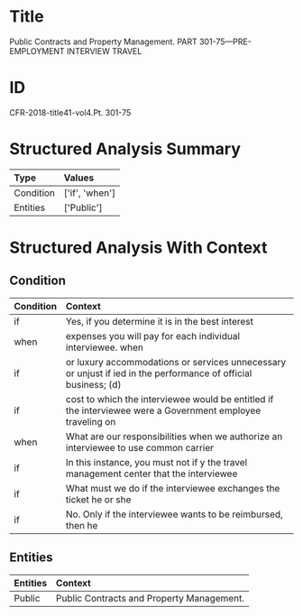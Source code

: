 # Title

 Public Contracts and Property Management. PART 301-75—PRE-EMPLOYMENT INTERVIEW TRAVEL


# ID

 CFR-2018-title41-vol4.Pt. 301-75


# Structured Analysis Summary

| Type      | Values         |
|:----------|:---------------|
| Condition | ['if', 'when'] |
| Entities  | ['Public']     |


# Structured Analysis With Context

 


## Condition

| Condition   | Context                                                                                                        |
|:------------|:---------------------------------------------------------------------------------------------------------------|
| if          | Yes,  if you determine it is in the best interest                                                              |
| when        | expenses you will pay for each individual interviewee. when                                                    |
| if          | or luxury accommodations or services unnecessary or unjust if ied in the performance of official business; (d) |
| if          | cost to which the interviewee would be entitled if the interviewee were a Government employee traveling on     |
| when        | What are our responsibilities  when we authorize an interviewee to use common carrier                          |
| if          | In this instance, you must not if y the travel management center that the interviewee                          |
| if          | What must we do  if the interviewee exchanges the ticket he or she                                             |
| if          | No. Only  if the interviewee wants to be reimbursed, then he                                                   |


## Entities

| Entities   | Context                                    |
|:-----------|:-------------------------------------------|
| Public     | Public  Contracts and Property Management. |



